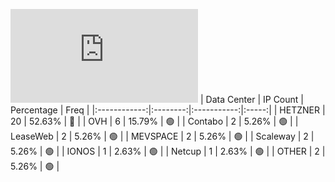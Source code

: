 ![Diagramm](https://github.com/obajay/StateSync-snapshots/blob/main/Projects/AndromedaProtocol/1/README.md)
| Data Center | IP Count | Percentage | Freq |
|:------------:|:--------:|:-----------:|:-----:|
| HETZNER | 20 | 52.63% | 🔴 |
| OVH | 6 | 15.79% | 🟢 |
| Contabo | 2 | 5.26% | 🟢 |
| LeaseWeb | 2 | 5.26% | 🟢 |
| MEVSPACE | 2 | 5.26% | 🟢 |
| Scaleway | 2 | 5.26% | 🟢 |
| IONOS | 1 | 2.63% | 🟢 |
| Netcup | 1 | 2.63% | 🟢 |
| OTHER | 2 | 5.26% | 🟢 |